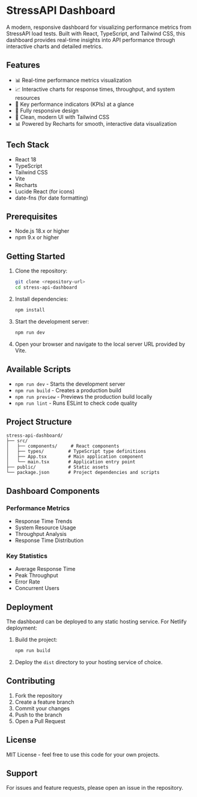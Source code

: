 # StressAPI Dashboard

A modern, responsive dashboard for visualizing performance metrics from StressAPI load tests. Built with React, TypeScript, and Tailwind CSS, this dashboard provides real-time insights into API performance through interactive charts and detailed metrics.

## Features

- 📊 Real-time performance metrics visualization
- 📈 Interactive charts for response times, throughput, and system resources
- 🎯 Key performance indicators (KPIs) at a glance
- 📱 Fully responsive design
- 🎨 Clean, modern UI with Tailwind CSS
- 📊 Powered by Recharts for smooth, interactive data visualization

## Tech Stack

- React 18
- TypeScript
- Tailwind CSS
- Vite
- Recharts
- Lucide React (for icons)
- date-fns (for date formatting)

## Prerequisites

- Node.js 18.x or higher
- npm 9.x or higher

## Getting Started

1. Clone the repository:
   ```bash
   git clone <repository-url>
   cd stress-api-dashboard
   ```

2. Install dependencies:
   ```bash
   npm install
   ```

3. Start the development server:
   ```bash
   npm run dev
   ```

4. Open your browser and navigate to the local server URL provided by Vite.

## Available Scripts

- `npm run dev` - Starts the development server
- `npm run build` - Creates a production build
- `npm run preview` - Previews the production build locally
- `npm run lint` - Runs ESLint to check code quality

## Project Structure

```
stress-api-dashboard/
├── src/
│   ├── components/     # React components
│   ├── types/         # TypeScript type definitions
│   ├── App.tsx        # Main application component
│   └── main.tsx       # Application entry point
├── public/            # Static assets
└── package.json       # Project dependencies and scripts
```

## Dashboard Components

### Performance Metrics
- Response Time Trends
- System Resource Usage
- Throughput Analysis
- Response Time Distribution

### Key Statistics
- Average Response Time
- Peak Throughput
- Error Rate
- Concurrent Users

## Deployment

The dashboard can be deployed to any static hosting service. For Netlify deployment:

1. Build the project:
   ```bash
   npm run build
   ```

2. Deploy the `dist` directory to your hosting service of choice.

## Contributing

1. Fork the repository
2. Create a feature branch
3. Commit your changes
4. Push to the branch
5. Open a Pull Request

## License

MIT License - feel free to use this code for your own projects.

## Support

For issues and feature requests, please open an issue in the repository.